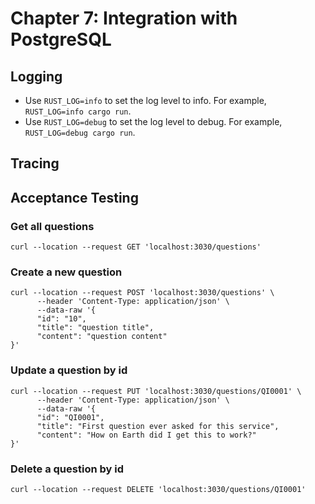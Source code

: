 # Chapter 7: Integration with PostgreSQL

## Logging

- Use `RUST_LOG=info` to set the log level to info. For example, `RUST_LOG=info cargo run`.
- Use `RUST_LOG=debug` to set the log level to debug. For example, `RUST_LOG=debug cargo run`.


## Tracing


## Acceptance Testing

### Get all questions

```shell
curl --location --request GET 'localhost:3030/questions'
```

### Create a new question
```shell
curl --location --request POST 'localhost:3030/questions' \
      --header 'Content-Type: application/json' \
      --data-raw '{
      "id": "10",
      "title": "question title",
      "content": "question content"
}'
```

### Update a question by id
```shell
curl --location --request PUT 'localhost:3030/questions/QI0001' \
      --header 'Content-Type: application/json' \
      --data-raw '{
      "id": "QI0001",
      "title": "First question ever asked for this service",
      "content": "How on Earth did I get this to work?"
}'
```

### Delete a question by id
```shell
curl --location --request DELETE 'localhost:3030/questions/QI0001' 
```